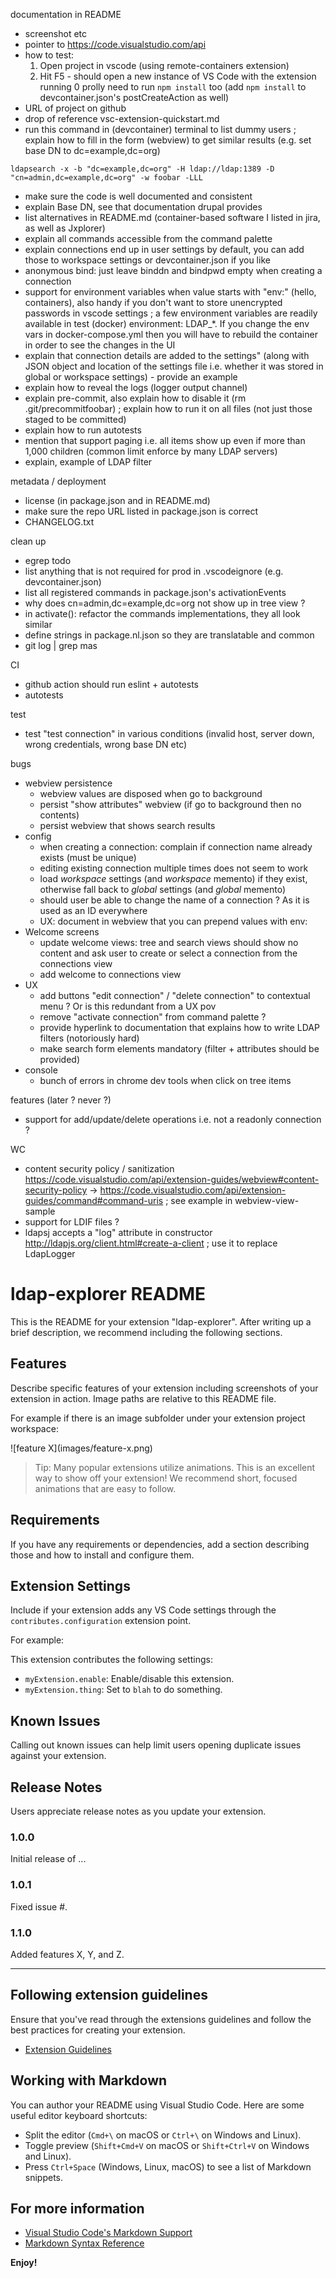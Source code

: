 documentation in README
- screenshot etc
- pointer to https://code.visualstudio.com/api
- how to test:
  1. Open project in vscode (using remote-containers extension)
  2. Hit F5 - should open a new instance of VS Code with the extension running
  0 prolly need to run `npm install` too (add `npm install` to devcontainer.json's postCreateAction as well)
- URL of project on github
- drop of reference vsc-extension-quickstart.md
- run this command in (devcontainer) terminal to list dummy users ; explain how to fill in the form (webview) to get similar results (e.g. set base DN to dc=example,dc=org)
```
ldapsearch -x -b "dc=example,dc=org" -H ldap://ldap:1389 -D "cn=admin,dc=example,dc=org" -w foobar -LLL
```
- make sure the code is well documented and consistent
- explain Base DN, see that documentation drupal provides
- list alternatives in README.md (container-based software I listed in jira, as well as Jxplorer)
- explain all commands accessible from the command palette
- explain connections end up in user settings by default, you can add those to workspace settings or devcontainer.json if you like
- anonymous bind: just leave binddn and bindpwd empty when creating a connection
- support for environment variables when value starts with "env:" (hello, containers), also handy if you don't want to store unencrypted passwords in vscode settings ; a few environment variables are readily available in test (docker) environment: LDAP_*. If you change the env vars in docker-compose.yml then you will have to rebuild the container in order to see the changes in the UI
- explain that connection details are added to the settings" (along with JSON object and location of the settings file i.e. whether it was stored in global or workspace settings) - provide an example
- explain how to reveal the logs (logger output channel)
- explain pre-commit, also explain how to disable it (rm .git/precommitfoobar) ; explain how to run it on all files (not just those staged to be committed)
- explain how to run autotests
- mention that support paging i.e. all items show up even if more than 1,000 children (common limit enforce by many LDAP servers)
- explain, example of LDAP filter

metadata / deployment
- license (in package.json and in README.md)
- make sure the repo URL listed in package.json is correct
- CHANGELOG.txt

clean up
- egrep todo
- list anything that is not required for prod in .vscodeignore (e.g. devcontainer.json)
- list all registered commands in package.json's activationEvents
- why does cn=admin,dc=example,dc=org not show up in tree view ?
- in activate(): refactor the commands implementations, they all look similar
- define strings in package.nl.json so they are translatable and common
- git log | grep mas

CI
- github action should run eslint + autotests
- autotests

test
- test "test connection" in various conditions (invalid host, server down, wrong credentials, wrong base DN etc)

bugs
- webview persistence
  - webview values are disposed when go to background
  - persist "show attributes" webview (if go to background then no contents)
  - persist webview that shows search results
- config
  - when creating a connection: complain if connection name already exists (must be unique)
  - editing existing connection multiple times does not seem to work
  - load *workspace* settings (and *workspace* memento) if they exist, otherwise fall back to *global* settings (and *global* memento)
  - should user be able to change the name of a connection ? As it is used as an ID everywhere
  - UX: document in webview that you can prepend values with env:
- Welcome screens
  - update welcome views: tree and search views should show no content and ask user to create or select a connection from the connections view
  - add welcome to connections view
- UX
  - add buttons "edit connection" / "delete connection" to contextual menu ? Or is this redundant from a UX pov
  - remove "activate connection" from command palette ?
  - provide hyperlink to documentation that explains how to write LDAP filters (notoriously hard)
  - make search form elements mandatory (filter + attributes should be provided)
- console
  - bunch of errors in chrome dev tools when click on tree items

features (later ? never ?)
- support for add/update/delete operations i.e. not a readonly connection ?

WC
- content security policy / sanitization https://code.visualstudio.com/api/extension-guides/webview#content-security-policy -> https://code.visualstudio.com/api/extension-guides/command#command-uris ; see example in webview-view-sample
- support for LDIF files ?
- ldapsj accepts a "log" attribute in constructor http://ldapjs.org/client.html#create-a-client ; use it to replace LdapLogger

# ldap-explorer README

This is the README for your extension "ldap-explorer". After writing up a brief description, we recommend including the following sections.

## Features

Describe specific features of your extension including screenshots of your extension in action. Image paths are relative to this README file.

For example if there is an image subfolder under your extension project workspace:

\!\[feature X\]\(images/feature-x.png\)

> Tip: Many popular extensions utilize animations. This is an excellent way to show off your extension! We recommend short, focused animations that are easy to follow.

## Requirements

If you have any requirements or dependencies, add a section describing those and how to install and configure them.

## Extension Settings

Include if your extension adds any VS Code settings through the `contributes.configuration` extension point.

For example:

This extension contributes the following settings:

* `myExtension.enable`: Enable/disable this extension.
* `myExtension.thing`: Set to `blah` to do something.

## Known Issues

Calling out known issues can help limit users opening duplicate issues against your extension.

## Release Notes

Users appreciate release notes as you update your extension.

### 1.0.0

Initial release of ...

### 1.0.1

Fixed issue #.

### 1.1.0

Added features X, Y, and Z.

---

## Following extension guidelines

Ensure that you've read through the extensions guidelines and follow the best practices for creating your extension.

* [Extension Guidelines](https://code.visualstudio.com/api/references/extension-guidelines)

## Working with Markdown

You can author your README using Visual Studio Code. Here are some useful editor keyboard shortcuts:

* Split the editor (`Cmd+\` on macOS or `Ctrl+\` on Windows and Linux).
* Toggle preview (`Shift+Cmd+V` on macOS or `Shift+Ctrl+V` on Windows and Linux).
* Press `Ctrl+Space` (Windows, Linux, macOS) to see a list of Markdown snippets.

## For more information

* [Visual Studio Code's Markdown Support](http://code.visualstudio.com/docs/languages/markdown)
* [Markdown Syntax Reference](https://help.github.com/articles/markdown-basics/)

**Enjoy!**
